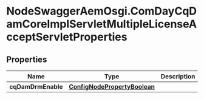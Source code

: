 # NodeSwaggerAemOsgi.ComDayCqDamCoreImplServletMultipleLicenseAcceptServletProperties

## Properties
Name | Type | Description | Notes
------------ | ------------- | ------------- | -------------
**cqDamDrmEnable** | [**ConfigNodePropertyBoolean**](ConfigNodePropertyBoolean.md) |  | [optional] 


